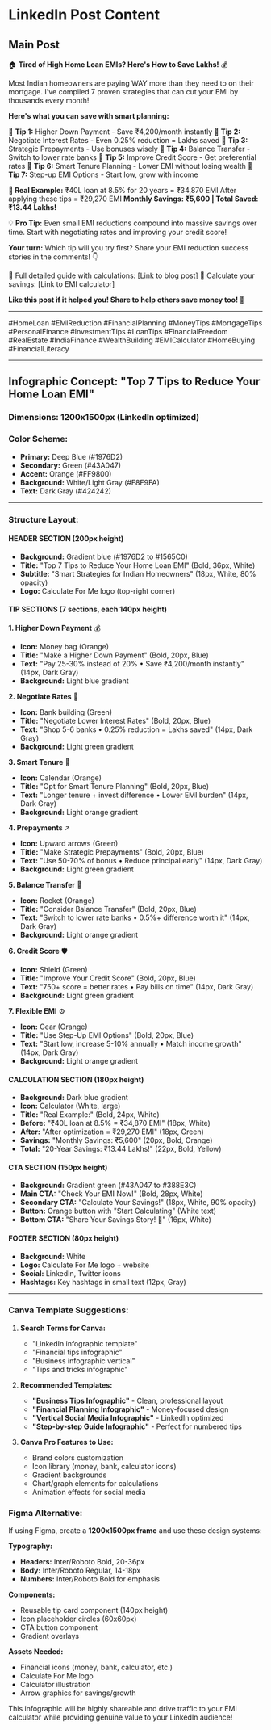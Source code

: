 # LinkedIn Post Content

## Main Post

🏠 **Tired of High Home Loan EMIs? Here's How to Save Lakhs!** 💰

Most Indian homeowners are paying WAY more than they need to on their mortgage. I've compiled 7 proven strategies that can cut your EMI by thousands every month! 

**Here's what you can save with smart planning:**

🔸 **Tip 1:** Higher Down Payment - Save ₹4,200/month instantly
🔸 **Tip 2:** Negotiate Interest Rates - Even 0.25% reduction = Lakhs saved
🔸 **Tip 3:** Strategic Prepayments - Use bonuses wisely
🔸 **Tip 4:** Balance Transfer - Switch to lower rate banks
🔸 **Tip 5:** Improve Credit Score - Get preferential rates
🔸 **Tip 6:** Smart Tenure Planning - Lower EMI without losing wealth
🔸 **Tip 7:** Step-up EMI Options - Start low, grow with income

**🧮 Real Example:**
₹40L loan at 8.5% for 20 years = ₹34,870 EMI
After applying these tips = ₹29,270 EMI
**Monthly Savings: ₹5,600 | Total Saved: ₹13.44 Lakhs!**

💡 **Pro Tip:** Even small EMI reductions compound into massive savings over time. Start with negotiating rates and improving your credit score!

**Your turn:** Which tip will you try first? Share your EMI reduction success stories in the comments! 👇

🔗 Full detailed guide with calculations: [Link to blog post]
🧮 Calculate your savings: [Link to EMI calculator]

**Like this post if it helped you! Share to help others save money too! 🚀**

---

#HomeLoan #EMIReduction #FinancialPlanning #MoneyTips #MortgageTips #PersonalFinance #InvestmentTips #LoanTips #FinancialFreedom #RealEstate #IndiaFinance #WealthBuilding #EMICalculator #HomeBuying #FinancialLiteracy

---

## Infographic Concept: "Top 7 Tips to Reduce Your Home Loan EMI"

### **Dimensions:** 1200x1500px (LinkedIn optimized)

### **Color Scheme:**
- **Primary:** Deep Blue (#1976D2)
- **Secondary:** Green (#43A047) 
- **Accent:** Orange (#FF9800)
- **Background:** White/Light Gray (#F8F9FA)
- **Text:** Dark Gray (#424242)

---

### **Structure Layout:**

#### **HEADER SECTION (200px height)**
- **Background:** Gradient blue (#1976D2 to #1565C0)
- **Title:** "Top 7 Tips to Reduce Your Home Loan EMI" (Bold, 36px, White)
- **Subtitle:** "Smart Strategies for Indian Homeowners" (18px, White, 80% opacity)
- **Logo:** Calculate For Me logo (top-right corner)

#### **TIP SECTIONS (7 sections, each 140px height)**

**1. Higher Down Payment** 💰
- **Icon:** Money bag (Orange)
- **Title:** "Make a Higher Down Payment" (Bold, 20px, Blue)
- **Text:** "Pay 25-30% instead of 20% • Save ₹4,200/month instantly" (14px, Dark Gray)
- **Background:** Light blue gradient

**2. Negotiate Rates** 🏦
- **Icon:** Bank building (Green)
- **Title:** "Negotiate Lower Interest Rates" (Bold, 20px, Blue)
- **Text:** "Shop 5-6 banks • 0.25% reduction = Lakhs saved" (14px, Dark Gray)
- **Background:** Light green gradient

**3. Smart Tenure** 📅
- **Icon:** Calendar (Orange)
- **Title:** "Opt for Smart Tenure Planning" (Bold, 20px, Blue)
- **Text:** "Longer tenure + invest difference • Lower EMI burden" (14px, Dark Gray)
- **Background:** Light orange gradient

**4. Prepayments** ↗️
- **Icon:** Upward arrows (Green)
- **Title:** "Make Strategic Prepayments" (Bold, 20px, Blue)
- **Text:** "Use 50-70% of bonus • Reduce principal early" (14px, Dark Gray)
- **Background:** Light green gradient

**5. Balance Transfer** 🚀
- **Icon:** Rocket (Orange)
- **Title:** "Consider Balance Transfer" (Bold, 20px, Blue)
- **Text:** "Switch to lower rate banks • 0.5%+ difference worth it" (14px, Dark Gray)
- **Background:** Light orange gradient

**6. Credit Score** 🛡️
- **Icon:** Shield (Green)
- **Title:** "Improve Your Credit Score" (Bold, 20px, Blue)
- **Text:** "750+ score = better rates • Pay bills on time" (14px, Dark Gray)
- **Background:** Light green gradient

**7. Flexible EMI** ⚙️
- **Icon:** Gear (Orange)
- **Title:** "Use Step-Up EMI Options" (Bold, 20px, Blue)
- **Text:** "Start low, increase 5-10% annually • Match income growth" (14px, Dark Gray)
- **Background:** Light orange gradient

#### **CALCULATION SECTION (180px height)**
- **Background:** Dark blue gradient
- **Icon:** Calculator (White, large)
- **Title:** "Real Example:" (Bold, 24px, White)
- **Before:** "₹40L loan at 8.5% = ₹34,870 EMI" (18px, White)
- **After:** "After optimization = ₹29,270 EMI" (18px, Green)
- **Savings:** "Monthly Savings: ₹5,600" (20px, Bold, Orange)
- **Total:** "20-Year Savings: ₹13.44 Lakhs!" (22px, Bold, Yellow)

#### **CTA SECTION (150px height)**
- **Background:** Gradient green (#43A047 to #388E3C)
- **Main CTA:** "Check Your EMI Now!" (Bold, 28px, White)
- **Secondary CTA:** "Calculate Your Savings!" (18px, White, 90% opacity)
- **Button:** Orange button with "Start Calculating" (White text)
- **Bottom CTA:** "Share Your Savings Story! 💬" (16px, White)

#### **FOOTER SECTION (80px height)**
- **Background:** White
- **Logo:** Calculate For Me logo + website
- **Social:** LinkedIn, Twitter icons
- **Hashtags:** Key hashtags in small text (12px, Gray)

---

### **Canva Template Suggestions:**

1. **Search Terms for Canva:**
   - "LinkedIn infographic template"
   - "Financial tips infographic"
   - "Business infographic vertical"
   - "Tips and tricks infographic"

2. **Recommended Templates:**
   - **"Business Tips Infographic"** - Clean, professional layout
   - **"Financial Planning Infographic"** - Money-focused design
   - **"Vertical Social Media Infographic"** - LinkedIn optimized
   - **"Step-by-step Guide Infographic"** - Perfect for numbered tips

3. **Canva Pro Features to Use:**
   - Brand colors customization
   - Icon library (money, bank, calculator icons)
   - Gradient backgrounds
   - Chart/graph elements for calculations
   - Animation effects for social media

### **Figma Alternative:**

If using Figma, create a **1200x1500px frame** and use these design systems:

**Typography:**
- **Headers:** Inter/Roboto Bold, 20-36px
- **Body:** Inter/Roboto Regular, 14-18px
- **Numbers:** Inter/Roboto Bold for emphasis

**Components:**
- Reusable tip card component (140px height)
- Icon placeholder circles (60x60px)
- CTA button component
- Gradient overlays

**Assets Needed:**
- Financial icons (money, bank, calculator, etc.)
- Calculate For Me logo
- Calculator illustration
- Arrow graphics for savings/growth

This infographic will be highly shareable and drive traffic to your EMI calculator while providing genuine value to your LinkedIn audience!
